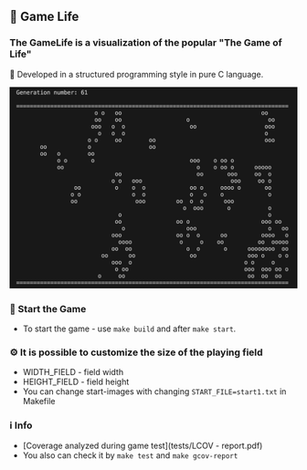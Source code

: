 ## 🌄 Game Life

### The GameLife is a visualization of the popular "The Game of Life"
🚀 Developed in a structured programming style in pure C language.

![Screenshot_of_Game](images/Screenshot_of_Game.png)

### 🏁 Start the Game

* To start the game - use `make build` and after `make start`.

### ⚙️ It is possible to customize the size of the playing field

* WIDTH_FIELD - field width
* HEIGHT_FIELD - field height
* You can change start-images with changing `START_FILE=start1.txt` in Makefile

### ℹ️ Info

* [Coverage analyzed during game test](tests/LCOV - report.pdf)
* You also can check it by `make test` and `make gcov-report`